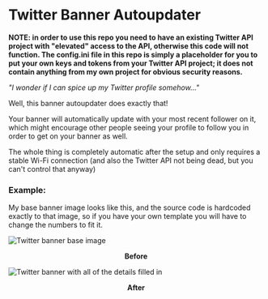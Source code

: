 # Twitter Banner Autoupdater

**NOTE: in order to use this repo you need to have an existing Twitter API project with "elevated" access to the API, otherwise this code will not function. The config.ini file in this repo is simply a placeholder for you to put your own keys and tokens from your Twitter API project; it does not contain anything from my own project for obvious security reasons.**

*"I wonder if I can spice up my Twitter profile somehow..."*

Well, this banner autoupdater does exactly that!

Your banner will automatically update with your most recent follower on it, which might encourage other people seeing your profile to follow you in order to get on your banner as well.

The whole thing is completely automatic after the setup and only requires a stable Wi-Fi connection (and also the Twitter API not being dead, but you can't control that anyway)

### Example:
My base banner image looks like this, and the source code is hardcoded exactly to that image, so if you have your own template you will have to change the numbers to fit it.

![Twitter banner base image](https://user-images.githubusercontent.com/83895578/205237433-b9410e94-49e7-4c76-841b-ecb43e815312.png)
<p align="center"><b>Before</b></p>

![Twitter banner with all of the details filled in](https://user-images.githubusercontent.com/83895578/205237800-1bae6615-1711-472b-80ca-80b695316658.png)
<p align="center"><b>After</b></p>
